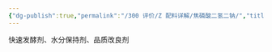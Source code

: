 ```yaml
---
{"dg-publish":true,"permalink":"/300 评价/Z 配料详解/焦磷酸二氢二钠/","title":"焦磷酸二氢二钠","created":"2023-04-29T22:54:22.279+08:00","updated":"2024-01-12T12:04:12.448+08:00"}
---
```



快速发酵剂、水分保持剂、品质改良剂